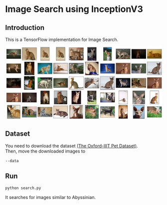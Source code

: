 # Image Search using InceptionV3

## Introduction
This is a TensorFlow implementation for Image Search.

![image](https://github.com/byunghyun23/image-search/blob/main/assets/fig1.png)

## Dataset
You need to download the dataset [(The Oxford-IIIT Pet Dataset)](https://www.robots.ox.ac.uk/~vgg/data/pets/).  
Then, move the downloaded images to
```
--data
```

## Run
```
python search.py
```
It searches for images similar to Abyssinian.
